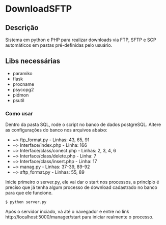 DownloadSFTP
=====

## Descrição ##

Sistema em python e PHP para realizar downloads via FTP, SFTP e SCP automáticos em pastas pré-definidas pelo usuário.

## Libs necessárias ##

* paramiko
* flask
* procname
* psycopg2
* pidmon
* psutil

### Como usar ###

Dentro da pasta SQL, rode o script no banco de dados postgreSQL.
Altere as configurações do banco nos arquivos abaixo:

* ~> ftp_format.py - Linhas: 43, 65, 91
* ~> Interface/index.php - Linha: 166
* ~> Interface/class/conect.php - Linhas: 2, 3, 4, 6
* ~> Interface/class/delete.php - Linha: 7
* ~> Interface/class/insert.php - Linha: 17
* ~> manag.py - Linhas: 37-39, 89-92
* ~> sftp_format.py - Linhas: 55, 89

Inicie primeiro o server.py, ele vai dar o start nos processos, a princípio é preciso que já tenha algum processo de download cadastrado no banco para que ele funcione.

```$ python server.py```

Após o servidor inciado, vá até o navegador e entre no link http://localhost:5000/manager/start para iniciar realmente o processo.
